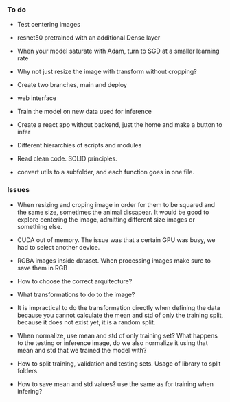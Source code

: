 ### To do

- Test centering images

- resnet50 pretrained with an additional Dense layer

- When your model saturate with Adam, turn to SGD at a smaller learning rate

- Why not just resize the image with transform without cropping?

- Create two branches, main and deploy

- web interface

- Train the model on new data used for inference

- Create a react app without backend, just the home and make a button to infer

- Different hierarchies of scripts and modules

- Read clean code. SOLID principles.

- convert utils to a subfolder, and each function goes in one file.
### Issues


- When resizing and croping image in order for them to be squared and the same size, sometimes the animal dissapear. It would be good to explore centering the image, admitting different size images or something else.

- CUDA out of memory. The issue was that a certain GPU was busy, we had to select another device.

- RGBA images inside dataset. When processing images make sure to save them in RGB

- How to choose the correct arquitecture?

- What transformations to do to the image?

- It is impractical to do the transformation directly when defining the data because you cannot calculate the mean and std of only the training split, because it does not exist yet, it is a random split.

- When normalize, use mean and std of only training set? What happens to the testing or inference image, do we also normalize it using that mean and std that we trained the model with? 

- How to split training, validation and testing sets. Usage of library to split folders.

- How to save mean and std values? use the same as for training when infering?